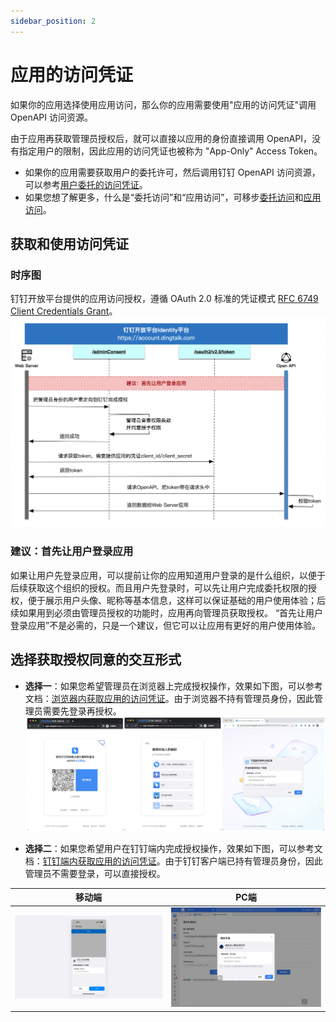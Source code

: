 ```yaml
---
sidebar_position: 2
---
```


# 应用的访问凭证

如果你的应用选择使用应用访问，那么你的应用需要使用"应用的访问凭证"调用 OpenAPI 访问资源。

由于应用再获取管理员授权后，就可以直接以应用的身份直接调用 OpenAPI，没有指定用户的限制，因此应用的访问凭证也被称为 "App-Only" Access Token。

* 如果你的应用需要获取用户的委托许可，然后调用钉钉 OpenAPI 访问资源，可以参考[用户委托的访问凭证](/docs/learn/permission/token/user_app_token)。
* 如果您想了解更多，什么是“委托访问”和“应用访问”，可移步[委托访问](/docs/learn/permission/intro/delegated_permission)和[应用访问](/docs/learn/permission/intro/application_permission)。


## 获取和使用访问凭证

### 时序图
钉钉开放平台提供的应用访问授权，遵循 OAuth 2.0 标准的凭证模式 [RFC 6749 Client Credentials Grant](https://datatracker.ietf.org/doc/html/rfc6749#section-4.4)。
![凭证模式时序图](/img/learn/permission/client_credential_flow_sequence.png)

### 建议：首先让用户登录应用
如果让用户先登录应用，可以提前让你的应用知道用户登录的是什么组织，以便于后续获取这个组织的授权。而且用户先登录时，可以先让用户完成委托权限的授权，便于展示用户头像、昵称等基本信息，这样可以保证基础的用户使用体验；后续如果用到必须由管理员授权的功能时，应用再向管理员获取授权。
“首先让用户登录应用”不是必需的，只是一个建议，但它可以让应用有更好的用户使用体验。

## 选择获取授权同意的交互形式
* **选择一**：如果您希望管理员在浏览器上完成授权操作，效果如下图，可以参考文档：[浏览器内获取应用的访问凭证](/docs/develop/permission/token/get_app_only_token_browser)。由于浏览器不持有管理员身份，因此管理员需要先登录再授权。
![浏览器内管理员授权UI](/img/learn/permission/client_credential_flow_browser_ui.png)

* **选择二**：如果您希望用户在钉钉端内完成授权操作，效果如下图，可以参考文档：[钉钉端内获取应用的访问凭证](/docs/develop/permission/token/get_app_only_token_jsapi)。由于钉钉客户端已持有管理员身份，因此管理员不需要登录，可以直接授权。

|                                       移动端                                        |                                 PC端                                  |
|:--------------------------------------------------------------------------------:|:--------------------------------------------------------------------:|
| ![移动端内管理员授权UI](/img/learn/permission/client_credential_flow_jsapi_mobile_ui.png) | ![PC端内管理员授权UI](/img/learn/permission/auth_code_flow_jsapi_pc_ui.png) |

